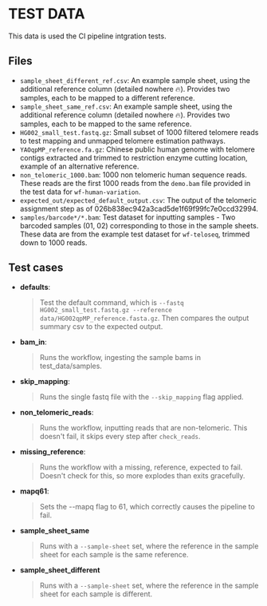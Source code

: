 
# TEST DATA
This data is used the CI pipeline intgration tests.

## Files

- `sample_sheet_different_ref.csv`: An example sample sheet, using the additional reference column (detailed nowhere :fire:). Provides two samples, each to be mapped to a different reference.
- `sample_sheet_same_ref.csv`: An example sample sheet, using the additional reference column (detailed nowhere :fire:). Provides two samples, each to be mapped to the same reference.
- `HG002_small_test.fastq.gz`: Small subset of 1000 filtered telomere reads to test mapping and unmapped telomere estimation pathways.
- `YAOqpMP_reference.fa.gz`: Chinese public human genome with telomere contigs extracted and trimmed to restriction enzyme cutting location, example of an alternative reference.
- `non_telomeric_1000.bam`: 1000 non telomeric human sequence reads. These reads are the first 1000 reads from the `demo.bam` file provided in the test data for `wf-human-variation`.
- `expected_out/expected_default_output.csv`: The output of the telomeric assignment step as of 026b838ec942a3cad5de1f69f99fc7e0ccd32994.
- `samples/barcode*/*.bam`: Test dataset for inputting samples - Two barcoded samples (01, 02) corresponding to those in the sample sheets. These data are from the example test dataset for `wf-teloseq`, trimmed down to 1000 reads.

## Test cases
- **defaults**:
    > Test the default command, which is `--fastq HG002_small_test.fastq.gz --reference data/HG002qpMP_reference.fasta.gz`. Then compares the output summary csv to the expected output.
- **bam_in**:
    > Runs the workflow, ingesting the sample bams in test_data/samples.
- **skip_mapping**:
    > Runs the single fastq file with the `--skip_mapping` flag applied.
- **non_telomeric_reads**:
    > Runs the workflow, inputting reads that are non-telomeric. This doesn't fail, it skips every step after `check_reads`. 
- **missing_reference**:
    > Runs the workflow with a missing, reference, expected to fail. Doesn't check for this, so more explodes than exits gracefully.
- **mapq61**:
    > Sets the --mapq flag to 61, which correctly causes the pipeline to fail.
- **sample_sheet_same**
    > Runs with a `--sample-sheet` set, where the reference in the sample sheet for each sample is the same reference.
- **sample_sheet_different**
    > Runs with a `--sample-sheet` set, where the reference in the sample sheet for each sample is different.